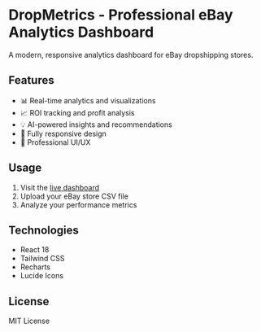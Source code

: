 # DropMetrics - Professional eBay Analytics Dashboard

A modern, responsive analytics dashboard for eBay dropshipping stores.

## Features
- 📊 Real-time analytics and visualizations
- 📈 ROI tracking and profit analysis
- 💡 AI-powered insights and recommendations
- 📱 Fully responsive design
- 🎨 Professional UI/UX

## Usage
1. Visit the [live dashboard](https://mshehrozsajjad.github.io/dropmetrics)
2. Upload your eBay store CSV file
3. Analyze your performance metrics

## Technologies
- React 18
- Tailwind CSS
- Recharts
- Lucide Icons

## License
MIT License